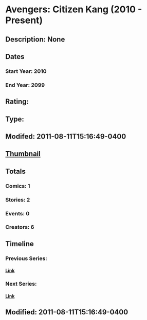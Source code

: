 # Avengers: Citizen Kang (2010 - Present)
## Description: None
## Dates
### Start Year: 2010
### End Year: 2099
## Rating: 
## Type: 
## Modifed: 2011-08-11T15:16:49-0400
## [Thumbnail](http://i.annihil.us/u/prod/marvel/i/mg/f/30/4cb60fed48fa1.jpg)
## Totals
### Comics: 1
### Stories: 2
### Events: 0
### Creators: 6
## Timeline
### Previous Series: 
#### [Link]()
### Next Series: 
#### [Link]()
## Modified: 2011-08-11T15:16:49-0400